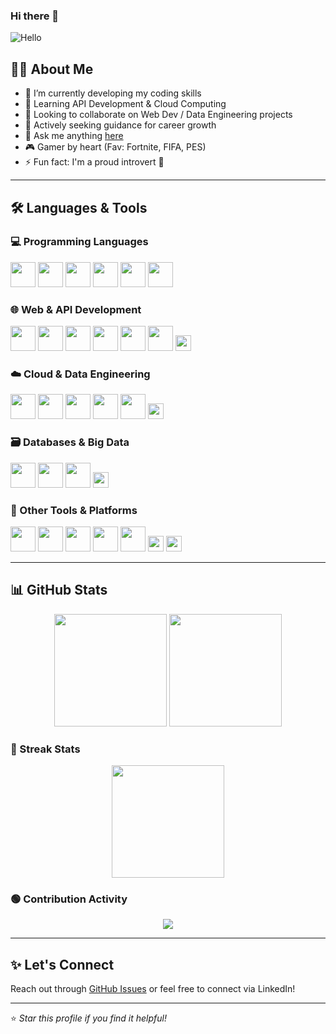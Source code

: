 ### Hi there 👋  
![Hello](https://c.tenor.com/h1dcRYv1HwEAAAAM/hello-hey.gif)

## 👨‍💻 About Me  
- 🔭 I’m currently developing my coding skills  
- 🌱 Learning API Development & Cloud Computing  
- 👯 Looking to collaborate on Web Dev / Data Engineering projects  
- 💼 Actively seeking guidance for career growth  
- 💬 Ask me anything [here](https://github.com/amaansmdM10/amaansmdM10/issues)  
- 🎮 Gamer by heart (Fav: Fortnite, FIFA, PES)  
- ⚡ Fun fact: I'm a proud introvert 🤗

---

## 🛠️ Languages & Tools

### 💻 Programming Languages
<p align="left">
  <img src="https://cdn.jsdelivr.net/gh/devicons/devicon/icons/python/python-original.svg" width="40px" />
  <img src="https://cdn.jsdelivr.net/gh/devicons/devicon/icons/java/java-original.svg" width="40px" />
  <img src="https://cdn.jsdelivr.net/gh/devicons/devicon/icons/javascript/javascript-original.svg" width="40px" />
  <img src="https://cdn.jsdelivr.net/gh/devicons/devicon/icons/go/go-original.svg" width="40px" />
  <img src="https://cdn.jsdelivr.net/gh/devicons/devicon/icons/c/c-original.svg" width="40px" />
  <img src="https://cdn.jsdelivr.net/gh/devicons/devicon/icons/xml/xml-original.svg" width="40px" />
</p>

### 🌐 Web & API Development
<p align="left">
  <img src="https://cdn.jsdelivr.net/gh/devicons/devicon/icons/html5/html5-original.svg" width="40px" />
  <img src="https://cdn.jsdelivr.net/gh/devicons/devicon/icons/css3/css3-original.svg" width="40px" />
  <img src="https://cdn.jsdelivr.net/gh/devicons/devicon/icons/bootstrap/bootstrap-original.svg" width="40px" />
  <img src="https://cdn.jsdelivr.net/gh/devicons/devicon/icons/react/react-original.svg" width="40px" />
  <img src="https://cdn.jsdelivr.net/gh/devicons/devicon/icons/flask/flask-original.svg" width="40px" />
  <img src="https://cdn.jsdelivr.net/gh/devicons/devicon/icons/spring/spring-original.svg" width="40px" />
  <img src="https://img.shields.io/badge/REST%20API-005571?style=for-the-badge&logo=web&logoColor=white" height="25px" />
</p>

### ☁️ Cloud & Data Engineering
<p align="left">
  <img src="https://cdn.jsdelivr.net/gh/devicons/devicon/icons/amazonwebservices/amazonwebservices-original.svg" width="40px" />
  <img src="https://cdn.jsdelivr.net/gh/devicons/devicon/icons/docker/docker-original.svg" width="40px" />
  <img src="https://cdn.jsdelivr.net/gh/devicons/devicon/icons/apachehadoop/apachehadoop-original.svg" width="40px" />
  <img src="https://cdn.jsdelivr.net/gh/devicons/devicon/icons/apachespark/apachespark-original.svg" width="40px" />
  <img src="https://cdn.jsdelivr.net/gh/devicons/devicon/icons/databricks/databricks-original.svg" width="40px" />
  <img src="https://img.shields.io/badge/Snowflake-29B5E8?style=for-the-badge&logo=snowflake&logoColor=white" height="25px" />
</p>

### 🗃️ Databases & Big Data
<p align="left">
  <img src="https://cdn.jsdelivr.net/gh/devicons/devicon/icons/mysql/mysql-original.svg" width="40px" />
  <img src="https://cdn.jsdelivr.net/gh/devicons/devicon/icons/oracle/oracle-original.svg" width="40px" />
  <img src="https://cdn.jsdelivr.net/gh/devicons/devicon/icons/postgresql/postgresql-original.svg" width="40px" />
  <img src="https://img.shields.io/badge/SQLite-07405E?style=for-the-badge&logo=sqlite&logoColor=white" height="25px" />
</p>

### 🧰 Other Tools & Platforms
<p align="left">
  <img src="https://cdn.jsdelivr.net/gh/devicons/devicon/icons/git/git-original.svg" width="40px" />
  <img src="https://cdn.jsdelivr.net/gh/devicons/devicon/icons/linux/linux-original.svg" width="40px" />
  <img src="https://cdn.jsdelivr.net/gh/devicons/devicon/icons/ubuntu/ubuntu-plain.svg" width="40px" />
  <img src="https://cdn.jsdelivr.net/gh/devicons/devicon/icons/wordpress/wordpress-original.svg" width="40px" />
  <img src="https://cdn.jsdelivr.net/gh/devicons/devicon/icons/arduino/arduino-original.svg" width="40px" />
  <img src="https://img.shields.io/badge/Jira-0052CC?style=for-the-badge&logo=jira&logoColor=white" height="25px" />
  <img src="https://img.shields.io/badge/Tableau-E97627?style=for-the-badge&logo=Tableau&logoColor=white" height="25px" />
</p>

---

## 📊 GitHub Stats

<p align="center">
  <img src="https://github-readme-stats.vercel.app/api?username=amaansmdM10&show_icons=true&theme=tokyonight&count_private=true" height="180px" />
  <img src="https://github-readme-stats.vercel.app/api/top-langs/?username=amaansmdM10&layout=compact&theme=tokyonight" height="180px"/>
</p>

### 🚀 Streak Stats

<p align="center">
  <img src="https://github-readme-streak-stats.herokuapp.com/?user=amaansmdM10&theme=tokyonight" height="180px"/>
</p>

### 🟢 Contribution Activity

<p align="center">
  <img src="https://github-profile-summary-cards.vercel.app/api/cards/profile-details?username=amaansmdM10&theme=tokyonight"/>
</p>

---

## ✨ Let's Connect  
Reach out through [GitHub Issues](https://github.com/amaansmdM10/amaansmdM10/issues) or feel free to connect via LinkedIn!

---

⭐ *Star this profile if you find it helpful!*  
